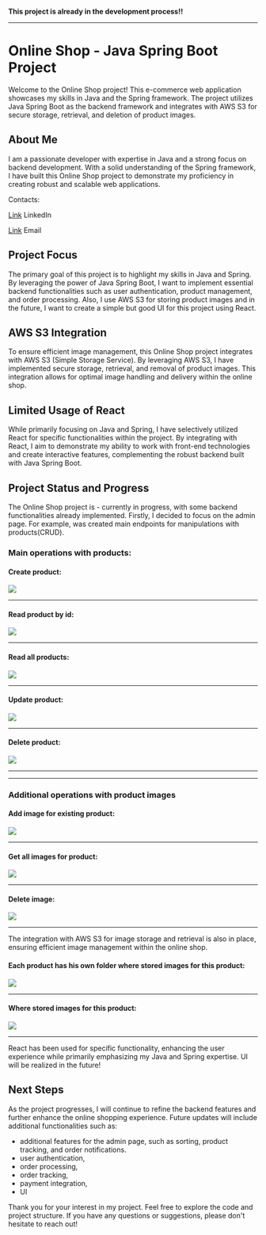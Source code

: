 **This project is already in the development process!!**

-------------------------------------------------

# Online Shop - Java Spring Boot Project

Welcome to the Online Shop project! This e-commerce web application showcases my skills in Java and the Spring framework. The project utilizes Java Spring Boot as the backend framework and integrates with AWS S3 for secure storage, retrieval, and deletion of product images.

## About Me
I am a passionate developer with expertise in Java and a strong focus on backend development. With a solid understanding of the Spring framework, I have built this Online Shop project to demonstrate my proficiency in creating robust and scalable web applications.

Contacts:

[Link](https://www.linkedin.com/in/andrii-seleznov-32142721a/) LinkedIn

[Link](https://mail.google.com/mail/?view=cm&to=seleznov.andriy@gmail.com) Email
## Project Focus
The primary goal of this project is to highlight my skills in Java and Spring. By leveraging the power of Java Spring Boot, I want to implement essential backend functionalities such as user authentication, product management, and order processing. Also, I use AWS S3 for storing product images and in the future, I want to create a simple but good UI for this project using React.
## AWS S3 Integration
To ensure efficient image management, this Online Shop project integrates with AWS S3 (Simple Storage Service). By leveraging AWS S3, I have implemented secure storage, retrieval, and removal of product images. This integration allows for optimal image handling and delivery within the online shop.

## Limited Usage of React
While primarily focusing on Java and Spring, I have selectively utilized React for specific functionalities within the project. By integrating with React, I aim to demonstrate my ability to work with front-end technologies and create interactive features, complementing the robust backend built with Java Spring Boot.

## Project Status and Progress
The Online Shop project is - currently in progress, with some backend functionalities already implemented. Firstly, I decided to focus on the admin page. For example, was created main endpoints for manipulations with products(CRUD).
### Main operations with products:

#### Create product:
<img src="imgs/Add-new-product.png">

-------------------------------------------------

#### Read product by id:
<img src="imgs/Get-product-by-id.png">

-------------------------------------------------

#### Read all products:
<img src="imgs/Get-all-products.png">

-------------------------------------------------

#### Update product:
<img src="imgs/update-product.png">

-------------------------------------------------

#### Delete product:
<img src="imgs/Delete-product-by-id.png">

-------------------------------------------------

--------------------------------------------------------------
### Additional operations with product images

#### Add image for existing product:
<img src="imgs/add-image-for-existing-product.png">

-------------------------------------------------

#### Get all images for product:
<img src="imgs/get_images-by-product.png">

-------------------------------------------------

#### Delete image:
<img src="imgs/delete-product-image.png">

-------------------------------------------------


The integration with AWS S3 for image storage and retrieval is also in place, ensuring efficient image management within the online shop.
#### Each product has his own folder where stored images for this product:
<img src="imgs/s3-folders.png">

-------------------------------------------------

#### Where stored images for this product:
<img src="imgs/s3-images.png">

-------------------------------------------------

React has been used for specific functionality, enhancing the user experience while primarily emphasizing my Java and Spring expertise.
UI will be realized in the future!

## Next Steps
As the project progresses, I will continue to refine the backend features and further enhance the online shopping experience. Future updates will include additional functionalities such as:
- additional features for the admin page, such as sorting, product tracking, and order notifications.
- user authentication,
- order processing,
- order tracking,
- payment integration,
- UI

Thank you for your interest in my project. Feel free to explore the code and project structure. If you have any questions or suggestions, please don't hesitate to reach out!